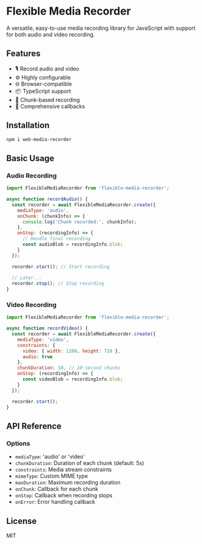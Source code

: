 # Flexible Media Recorder

A versatile, easy-to-use media recording library for JavaScript with support for both audio and video recording.

## Features

- 🎙️ Record audio and video
- ⚙️ Highly configurable
- 🌐 Browser-compatible
- 📦 TypeScript support
- 🔬 Chunk-based recording
- 📝 Comprehensive callbacks

## Installation

```bash
npm i web-media-recorder
```

## Basic Usage

### Audio Recording
```javascript
import FlexibleMediaRecorder from 'flexible-media-recorder';

async function recordAudio() {
  const recorder = await FlexibleMediaRecorder.create({
    mediaType: 'audio',
    onChunk: (chunkInfo) => {
      console.log('Chunk recorded:', chunkInfo);
    },
    onStop: (recordingInfo) => {
      // Handle final recording
      const audioBlob = recordingInfo.blob;
    }
  });

  recorder.start(); // Start recording
  
  // Later...
  recorder.stop(); // Stop recording
}
```

### Video Recording
```javascript
import FlexibleMediaRecorder from 'flexible-media-recorder';

async function recordVideo() {
  const recorder = await FlexibleMediaRecorder.create({
    mediaType: 'video',
    constraints: {
      video: { width: 1280, height: 720 },
      audio: true
    },
    chunkDuration: 10, // 10-second chunks
    onStop: (recordingInfo) => {
      const videoBlob = recordingInfo.blob;
    }
  });

  recorder.start();
}
```

## API Reference

### Options
- `mediaType`: 'audio' or 'video'
- `chunkDuration`: Duration of each chunk (default: 5s)
- `constraints`: Media stream constraints
- `mimeType`: Custom MIME type
- `maxDuration`: Maximum recording duration
- `onChunk`: Callback for each chunk
- `onStop`: Callback when recording stops
- `onError`: Error handling callback

## License
MIT